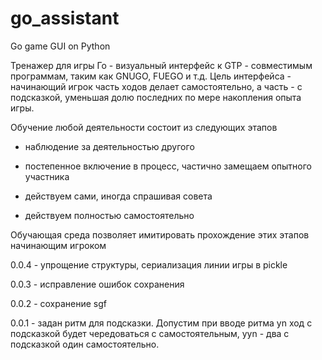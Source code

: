 # go_assistant
Go game GUI on Python


Тренажер для игры Го - визуальный интерфейс к GTP - совместимым программам, таким как 
GNUGO, FUEGO и т.д.  Цель интерфейса - начинающий игрок часть ходов делает самостоятельно,
а часть - с подсказкой, уменьшая долю последних по мере накопления опыта игры.

Обучение любой деятельности состоит из следующих этапов

 - наблюдение за деятельностью другого

 - постепенное включение в процесс, частично замещаем опытного участника

 - действуем сами, иногда спрашивая совета

 - действуем полностью самостоятельно

Обучающая среда позволяет имитировать прохождение этих этапов начинающим игроком 


0.0.4 - упрощение структуры, сериализация линии игры в pickle

0.0.3 - исправление ошибок сохранения

0.0.2 - сохранение sgf

0.0.1 - задан ритм для подсказки. Допустим при вводе ритма yn ход с подсказкой будет 
чередоваться с самостоятельным, yyn - два с подсказкой один самостоятельно.

